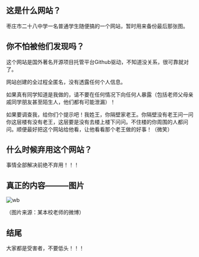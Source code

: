 ## 这是什么网站？

枣庄市二十八中学一名普通学生随便搞的一个网站，暂时用来备份最后那张图。

## 你不怕被他们发现吗？

这个网站是国外著名开源项目托管平台Github驱动，不知道没关系，很可靠就对了。

网站创建的全过程全匿名，没有透露任何个人信息。

如果真有同学知道是我做的，请不要在任何情况下向任何人暴露（包括老师父母亲戚同学朋友甚至陌生人，他们都有可能泄漏）！

如果要调查我，给你们个提示吧！我姓王，你隔壁家老王。你隔壁没有老王问一问你这层楼有没有老王，这层要是没有去楼上楼下问问。不住楼的你周围的人都问问。顺便最好把这个网站给他看，让他看看那个老王做的好事！（微笑）

## 什么时候弃用这个网站？

事情全部解决前绝不弃用！！！

## 真正的内容———图片

![wb](https://thumbsnap.com/i/rA58NVJW.jpg)

（图片来源：某本校老师的微博）

## 结尾

大家都是受害者，不要低头！！！

